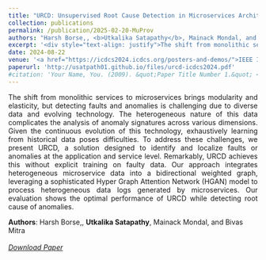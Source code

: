 ```yaml
---
title: "URCD: Unsupervised Root Cause Detection in Microservices Architecture with HGAN"
collection: publications
permalink: /publication/2025-02-20-MuProv
authors: "Harsh Borse,, <b>Utkalika Satapathy</b>, Mainack Mondal, and Bivas Mitra"
excerpt: '<div style="text-align: justify">The shift from monolithic services to microservices brings modularity and elasticity, but detecting faults and anomalies is challenging due to diverse data and evolving technology. The heterogeneous nature of this data complicates the analysis of anomaly signatures across various dimensions. Given the continuous evolution of this technology, exhaustively learning from historical data poses difficulties. To address these challenges, we present URCD, a solution designed to identify and localize faults or anomalies at the application and service level. Remarkably, URCD achieves this without explicit training on faulty data. Our approach integrates heterogeneous microservice data into a bidirectional weighted graph, leveraging a sophisticated Hyper Graph Attention Network (HGAN) model to process heterogeneous data logs generated by microservices. Our evaluation shows the optimal performance of URCD while detecting root cause of anomalies.</div>'
date: 2024-08-22
venue: '<a href="https://icdcs2024.icdcs.org/posters-and-demos/">IEEE ICDCS (Poster Track) 2024</a>'
paperurl: 'http://usatpath01.github.io/files/urcd-icdcs2024.pdf'
#citation: 'Your Name, You. (2009). &quot;Paper Title Number 1.&quot; <i>Journal 1</i>. 1(1).'
---
```

<div style="text-align: justify">
The shift from monolithic services to microservices brings modularity and elasticity, but detecting faults and anomalies is challenging due to diverse data and evolving technology. The heterogeneous nature of this data complicates the analysis of anomaly signatures across various dimensions. Given the continuous evolution of this technology, exhaustively learning from historical data poses difficulties. To address these challenges, we present URCD, a solution designed to identify and localize faults or anomalies at the application and service level. Remarkably, URCD achieves this without explicit training on faulty data. Our approach integrates heterogeneous microservice data into a bidirectional weighted graph, leveraging a sophisticated Hyper Graph Attention Network (HGAN) model to process heterogeneous data logs generated by microservices. Our evaluation shows the optimal performance of URCD while detecting root cause of anomalies.
</div>

<b>Authors</b>: Harsh Borse,, <b>Utkalika Satapathy</b>, Mainack Mondal, and Bivas Mitra
<br><br>
<a href="http://usatpath01.github.io/files/2024-08-22-urcd.pdf" target=_blank><i class="fas fa-file-download"> Download Paper</i></a>

<!-- <a href="https://github.com/usatpath01/MuProv" target=_blank><i class="fab fa-github-square" style="font-size:18px"> <b>Source Code</b></i></a> -->
<!--Recommended citation: Your Name, You. (2009). "Paper Title Number 1." <i>Journal 1</i>. 1(1).-->